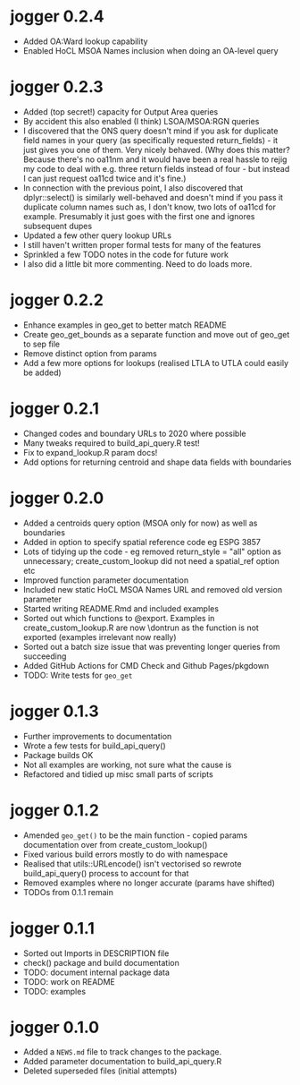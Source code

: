 # jogger 0.2.4

* Added OA:Ward lookup capability
* Enabled HoCL MSOA Names inclusion when doing an OA-level query

# jogger 0.2.3

* Added (top secret!) capacity for Output Area queries
* By accident this also enabled (I think) LSOA/MSOA:RGN queries
* I discovered that the ONS query doesn't mind if you ask for duplicate field names in your query (as specifically requested return_fields) - it just gives you one of them. Very nicely behaved. (Why does this matter? Because there's no oa11nm and it would have been a real hassle to rejig my code to deal with e.g. three return fields instead of four - but instead I can just request oa11cd twice and it's fine.)
* In connection with the previous point, I also discovered that dplyr::select() is similarly well-behaved and doesn't mind if you pass it duplicate column names such as, I don't know, two lots of oa11cd for example. Presumably it just goes with the first one and ignores subsequent dupes
* Updated a few other query lookup URLs
* I still haven't written proper formal tests for many of the features
* Sprinkled a few TODO notes in the code for future work
* I also did a little bit more commenting. Need to do loads more.

# jogger 0.2.2

* Enhance examples in geo_get to better match README
* Create geo_get_bounds as a separate function and move out of geo_get to sep file
* Remove distinct option from params
* Add a few more options for lookups (realised LTLA to UTLA could easily be added)

# jogger 0.2.1

* Changed codes and boundary URLs to 2020 where possible
* Many tweaks required to build_api_query.R test!
* Fix to expand_lookup.R param docs!
* Add options for returning centroid and shape data fields with boundaries

# jogger 0.2.0

* Added a centroids query option (MSOA only for now) as well as boundaries
* Added in option to specify spatial reference code eg ESPG 3857
* Lots of tidying up the code - eg removed return_style = "all" option as
    unnecessary; create_custom_lookup did not need a spatial_ref option etc
* Improved function parameter documentation
* Included new static HoCL MSOA Names URL and removed old version parameter
* Started writing README.Rmd and included examples
* Sorted out which functions to @export. Examples in create_custom_lookup.R are now
    \dontrun as the function is not exported (examples irrelevant now really)
* Sorted out a batch size issue that was preventing longer queries from succeeding
* Added GitHub Actions for CMD Check and Github Pages/pkgdown
* TODO: Write tests for `geo_get`

# jogger 0.1.3

* Further improvements to documentation
* Wrote a few tests for build_api_query()
* Package builds OK
* Not all examples are working, not sure what the cause is
* Refactored and tidied up misc small parts of scripts


# jogger 0.1.2

* Amended `geo_get()` to be the main function - copied params documentation over from create_custom_lookup()
* Fixed various build errors mostly to do with namespace
* Realised that utils::URLencode() isn't vectorised so rewrote build_api_query() process to account for that
* Removed examples where no longer accurate (params have shifted)
* TODOs from 0.1.1 remain


# jogger 0.1.1

* Sorted out Imports in DESCRIPTION file
* check() package and build documentation
* TODO: document internal package data
* TODO: work on README
* TODO: examples


# jogger 0.1.0

* Added a `NEWS.md` file to track changes to the package.
* Added parameter documentation to build_api_query.R
* Deleted superseded files (initial attempts)
